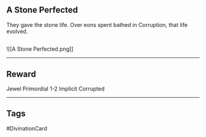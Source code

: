 ## A Stone Perfected
They gave the stone life. Over eons spent bathed in Corruption, that life evolved.
## 
![[A Stone Perfected.png]]

---
## Reward
Jewel
Primordial
1-2 Implicit
Corrupted

---
## Tags
#DivinationCard